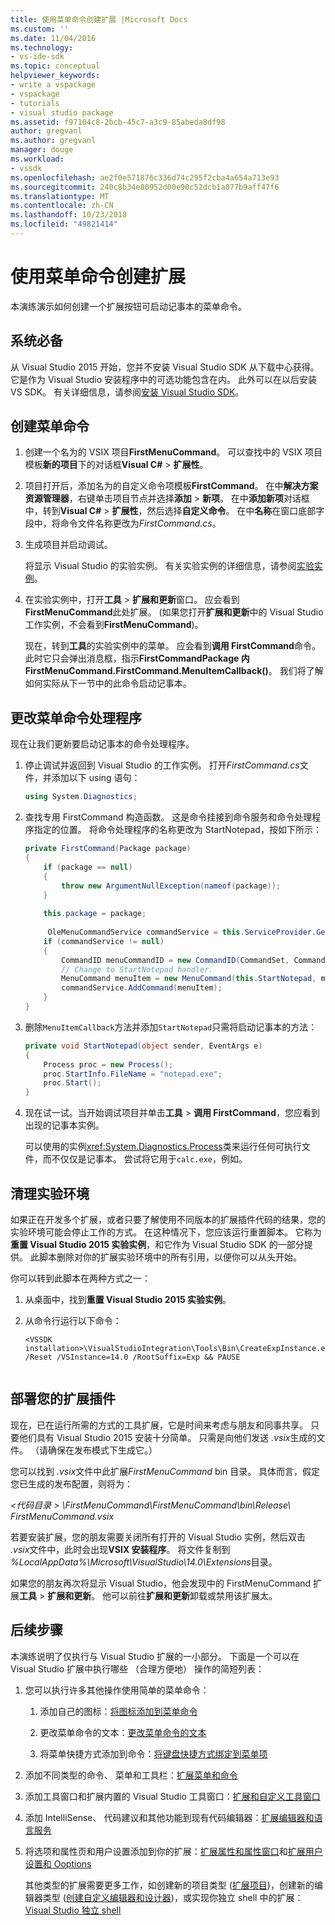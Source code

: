 ```yaml
---
title: 使用菜单命令创建扩展 |Microsoft Docs
ms.custom: ''
ms.date: 11/04/2016
ms.technology:
- vs-ide-sdk
ms.topic: conceptual
helpviewer_keywords:
- write a vspackage
- vspackage
- tutorials
- visual studio package
ms.assetid: f97104c8-2bcb-45c7-a3c9-85abeda8df98
author: gregvanl
ms.author: gregvanl
manager: douge
ms.workload:
- vssdk
ms.openlocfilehash: ae2f0e571876c336d74c295f2cba4a654a713e93
ms.sourcegitcommit: 240c8b34e80952d00e90c52dcb1a077b9aff47f6
ms.translationtype: MT
ms.contentlocale: zh-CN
ms.lasthandoff: 10/23/2018
ms.locfileid: "49821414"
---
```

# <a name="create-an-extension-with-a-menu-command"></a>使用菜单命令创建扩展
本演练演示如何创建一个扩展按钮可启动记事本的菜单命令。  
  
## <a name="prerequisites"></a>系统必备  
 从 Visual Studio 2015 开始，您并不安装 Visual Studio SDK 从下载中心获得。 它是作为 Visual Studio 安装程序中的可选功能包含在内。 此外可以在以后安装 VS SDK。 有关详细信息，请参阅[安装 Visual Studio SDK](../extensibility/installing-the-visual-studio-sdk.md)。  
  
## <a name="create-a-menu-command"></a>创建菜单命令  
  
1.  创建一个名为的 VSIX 项目**FirstMenuCommand**。 可以查找中的 VSIX 项目模板**新的项目**下的对话框**Visual C#** > **扩展性**。  
  
2.  项目打开后，添加名为的自定义命令项模板**FirstCommand**。 在中**解决方案资源管理器**，右键单击项目节点并选择**添加** > **新项**。 在中**添加新项**对话框中，转到**Visual C#** > **扩展性**，然后选择**自定义命令**。 在中**名称**在窗口底部字段中，将命令文件名称更改为*FirstCommand.cs*。  
  
3.  生成项目并启动调试。  
  
     将显示 Visual Studio 的实验实例。 有关实验实例的详细信息，请参阅[实验实例](../extensibility/the-experimental-instance.md)。  
  
4.  在实验实例中，打开**工具** > **扩展和更新**窗口。 应会看到**FirstMenuCommand**此处扩展。 (如果您打开**扩展和更新**中的 Visual Studio 工作实例，不会看到**FirstMenuCommand**)。  
  
     现在，转到**工具**的实验实例中的菜单。 应会看到**调用 FirstCommand**命令。 此时它只会弹出消息框，指示**FirstCommandPackage 内 FirstMenuCommand.FirstCommand.MenuItemCallback()**。 我们将了解如何实际从下一节中的此命令启动记事本。  
  
## <a name="change-the-menu-command-handler"></a>更改菜单命令处理程序  
 现在让我们更新要启动记事本的命令处理程序。  
  
1.  停止调试并返回到 Visual Studio 的工作实例。 打开*FirstCommand.cs*文件，并添加以下 using 语句：  
  
    ```csharp  
    using System.Diagnostics;  
    ```  
  
2.  查找专用 FirstCommand 构造函数。 这是命令挂接到命令服务和命令处理程序指定的位置。 将命令处理程序的名称更改为 StartNotepad，按如下所示：  
  
    ```csharp  
    private FirstCommand(Package package)  
    {  
        if (package == null)  
        {  
            throw new ArgumentNullException(nameof(package));  
        }  
  
        this.package = package;  
  
         OleMenuCommandService commandService = this.ServiceProvider.GetService(typeof(IMenuCommandService)) as OleMenuCommandService;  
        if (commandService != null)  
        {  
            CommandID menuCommandID = new CommandID(CommandSet, CommandId);  
            // Change to StartNotepad handler.  
            MenuCommand menuItem = new MenuCommand(this.StartNotepad, menuCommandID);  
            commandService.AddCommand(menuItem);  
        }  
    }  
    ```  
  
3.  删除`MenuItemCallback`方法并添加`StartNotepad`只需将启动记事本的方法：  
  
    ```csharp  
    private void StartNotepad(object sender, EventArgs e)  
    {  
        Process proc = new Process();  
        proc.StartInfo.FileName = "notepad.exe";  
        proc.Start();  
    }  
    ```  
  
4.  现在试一试。当开始调试项目并单击**工具** > **调用 FirstCommand**，您应看到出现的记事本实例。  
  
     可以使用的实例<xref:System.Diagnostics.Process>类来运行任何可执行文件，而不仅仅是记事本。 尝试将它用于`calc.exe`，例如。  
  
## <a name="clean-up-the-experimental-environment"></a>清理实验环境  
 如果正在开发多个扩展，或者只要了解使用不同版本的扩展插件代码的结果，您的实验环境可能会停止工作的方式。 在这种情况下，您应该运行重置脚本。 它称为**重置 Visual Studio 2015 实验实例**，和它作为 Visual Studio SDK 的一部分提供。 此脚本删除对你的扩展实验环境中的所有引用，以便你可以从头开始。  
  
 你可以转到此脚本在两种方式之一：  
  
1.  从桌面中，找到**重置 Visual Studio 2015 实验实例**。  
  
2.  从命令行运行以下命令：  
  
    ```  
    <VSSDK installation>\VisualStudioIntegration\Tools\Bin\CreateExpInstance.exe /Reset /VSInstance=14.0 /RootSuffix=Exp && PAUSE  
  
    ```  
  
## <a name="deploy-your-extension"></a>部署您的扩展插件  
 现在，已在运行所需的方式的工具扩展，它是时间来考虑与朋友和同事共享。 只要他们具有 Visual Studio 2015 安装十分简单。 只需是向他们发送 *.vsix*生成的文件。 （请确保在发布模式下生成它。）  
  
 您可以找到 *.vsix*文件中此扩展*FirstMenuCommand* bin 目录。 具体而言，假定您已生成的发布配置，则将为：  
  
 *\<代码目录 > \FirstMenuCommand\FirstMenuCommand\bin\Release\ FirstMenuCommand.vsix*  
  
 若要安装扩展，您的朋友需要关闭所有打开的 Visual Studio 实例，然后双击 *.vsix*文件中，此时会出现**VSIX 安装程序**。 将文件复制到 *%LocalAppData%\Microsoft\VisualStudio\14.0\Extensions*目录。  
  
 如果您的朋友再次将显示 Visual Studio，他会发现中的 FirstMenuCommand 扩展**工具** > **扩展和更新**。 他可以前往**扩展和更新**卸载或禁用该扩展太。  
  
## <a name="next-steps"></a>后续步骤  
 本演练说明了仅执行与 Visual Studio 扩展的一小部分。 下面是一个可以在 Visual Studio 扩展中执行哪些 （合理方便地） 操作的简短列表：  
  
1. 您可以执行许多其他操作使用简单的菜单命令：  
  
   1.  添加自己的图标：[将图标添加到菜单命令](../extensibility/adding-icons-to-menu-commands.md)  
  
   2.  更改菜单命令的文本：[更改菜单命令的文本](../extensibility/changing-the-text-of-a-menu-command.md)  
  
   3.  将菜单快捷方式添加到命令：[将键盘快捷方式绑定到菜单项](../extensibility/binding-keyboard-shortcuts-to-menu-items.md)  
  
2. 添加不同类型的命令、 菜单和工具栏：[扩展菜单和命令](../extensibility/extending-menus-and-commands.md)  
  
3. 添加工具窗口和扩展内置的 Visual Studio 工具窗口：[扩展和自定义工具窗口](../extensibility/extending-and-customizing-tool-windows.md)  
  
4. 添加 IntelliSense、 代码建议和其他功能到现有代码编辑器：[扩展编辑器和语言服务](../extensibility/extending-the-editor-and-language-services.md)  
  
5. 将选项和属性页和用户设置添加到你的扩展：[扩展属性和属性窗口](../extensibility/extending-properties-and-the-property-window.md)和[扩展用户设置和 Ooptions](../extensibility/extending-user-settings-and-options.md)  
  
   其他类型的扩展需要更多工作，如创建新的项目类型 ([扩展项目](../extensibility/extending-projects.md))，创建新的编辑器类型 ([创建自定义编辑器和设计器](../extensibility/creating-custom-editors-and-designers.md))，或实现你独立 shell 中的扩展： [Visual Studio 独立 shell](../extensibility/visual-studio-isolated-shell.md)